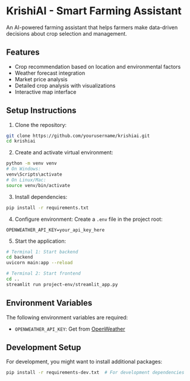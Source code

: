 # KrishiAI - Smart Farming Assistant

An AI-powered farming assistant that helps farmers make data-driven decisions about crop selection and management.

## Features
- Crop recommendation based on location and environmental factors
- Weather forecast integration
- Market price analysis
- Detailed crop analysis with visualizations
- Interactive map interface

## Setup Instructions

1. Clone the repository:
```bash
git clone https://github.com/yourusername/krishiai.git
cd krishiai
```

2. Create and activate virtual environment:
```bash
python -m venv venv
# On Windows:
venv\Scripts\activate
# On Linux/Mac:
source venv/bin/activate
```

3. Install dependencies:
```bash
pip install -r requirements.txt
```

4. Configure environment:
Create a `.env` file in the project root:
```
OPENWEATHER_API_KEY=your_api_key_here
```

5. Start the application:
```bash
# Terminal 1: Start backend
cd backend
uvicorn main:app --reload

# Terminal 2: Start frontend
cd ..
streamlit run project-env/streamlit_app.py
```

## Environment Variables

The following environment variables are required:

- `OPENWEATHER_API_KEY`: Get from [OpenWeather](https://openweathermap.org/api)

## Development Setup

For development, you might want to install additional packages:

```bash
pip install -r requirements-dev.txt  # For development dependencies
```
